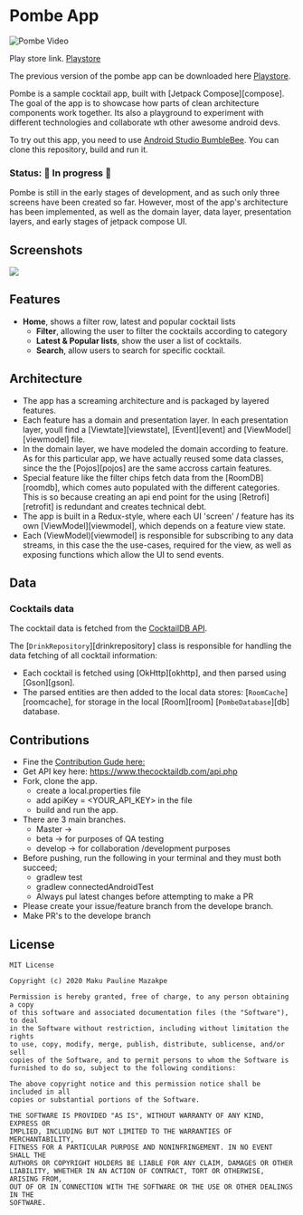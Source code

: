 # Pombe App
![Pombe Video](./docs/vid.gif)

Play store link. [Playstore](https://play.google.com/store/apps/details?id=com.maku.pombez)

The previous version of the pombe app can be downloaded here [Playstore](https://play.google.com/store/apps/details?id=com.maku.pombe).

Pombe is a sample cocktail app, built with [Jetpack Compose][compose]. The goal of the app is to
showcase how parts of clean architecture components work together. Its also a playground to experiment
with different technologies and collaborate wth other awesome android devs.

To try out this app, you need to use
[Android Studio BumbleBee](https://developer.android.com/studio).
You can clone this repository, build and run it.

### Status: 🚧 In progress 🚧

Pombe is still in the early stages of development, and as such only three screens have been created
so far. However, most of the app's architecture has been implemented, as well as the domain layer,
data layer, presentation layers, and early stages of jetpack compose UI.

## Screenshots

<img src="docs/pic.png"/>

## Features

- __Home__, shows a filter row, latest and popular cocktail lists
  - __Filter__, allowing the user to filter the cocktails according to category
  - __Latest & Popular lists__, show the user a list of cocktails.
  - __Search__, allow users to search for specific cocktail.

## Architecture
- The app has a screaming architecture and is packaged by layered features.
- Each feature has a domain and presentation layer. In each presentation layer, youll find a [Viewtate][viewstate], [Event][event] and [ViewModel][viewmodel] file.
- In the domain layer, we have modeled the domain according to feature. As for this particular app, we have actually reused some data classes, since the the [Pojos][pojos] are the same accross cartain features.
- Special feature like the filter chips fetch data from the [RoomDB][roomdb], which comes auto populated with the different categories. This is so because creating an api end point for the using [Retrofi][retrofit] is redundant and creates technical debt.
- The app is built in a Redux-style, where each UI 'screen' / feature has its own [ViewModel][viewmodel], which depends on a feature view state.
- Each (ViewModel)[viewmodel] is responsible for subscribing to any data streams, in this case the the use-cases, required for the view, as well as exposing functions which allow the UI to send events.

## Data

### Cocktails data

The cocktail data is fetched from the [CocktailDB API](https://www.thecocktaildb.com/api.php).

The [`DrinkRepository`][drinkrepository] class is responsible for handling the data fetching of all cocktail information:

 - Each cocktail is fetched using [OkHttp][okhttp], and then parsed using [Gson][gson].
 - The parsed entities are then added to the local data stores: [`RoomCache`][roomcache], for storage in the local [Room][room] [`PombeDatabase`][db] database.

## Contributions
- Fine the [Contribution Gude here: ](https://github.com/ma-za-kpe/Pombe/blob/master/CONTRIBUTING.md)
- Get API key here: https://www.thecocktaildb.com/api.php
- Fork, clone the app.
  - create a local.properties file
  - add apiKey = <YOUR_API_KEY> in the file
  - build and run the app.
- There are 3 main branches.
  - Master ->
  - beta -> for purposes of QA testing
  - develop -> for collaboration /development purposes
- Before pushing, run the following in your terminal and they must both succeed;
  - gradlew test
  - gradlew connectedAndroidTest
  - Always pul latest changes before attempting to make a PR
- Please create your issue/feature branch from the develope branch. 
- Make PR's to the develope branch

## License
```
MIT License

Copyright (c) 2020 Maku Pauline Mazakpe

Permission is hereby granted, free of charge, to any person obtaining a copy
of this software and associated documentation files (the "Software"), to deal
in the Software without restriction, including without limitation the rights
to use, copy, modify, merge, publish, distribute, sublicense, and/or sell
copies of the Software, and to permit persons to whom the Software is
furnished to do so, subject to the following conditions:

The above copyright notice and this permission notice shall be included in all
copies or substantial portions of the Software.

THE SOFTWARE IS PROVIDED "AS IS", WITHOUT WARRANTY OF ANY KIND, EXPRESS OR
IMPLIED, INCLUDING BUT NOT LIMITED TO THE WARRANTIES OF MERCHANTABILITY,
FITNESS FOR A PARTICULAR PURPOSE AND NONINFRINGEMENT. IN NO EVENT SHALL THE
AUTHORS OR COPYRIGHT HOLDERS BE LIABLE FOR ANY CLAIM, DAMAGES OR OTHER
LIABILITY, WHETHER IN AN ACTION OF CONTRACT, TORT OR OTHERWISE, ARISING FROM,
OUT OF OR IN CONNECTION WITH THE SOFTWARE OR THE USE OR OTHER DEALINGS IN THE
SOFTWARE.
```
